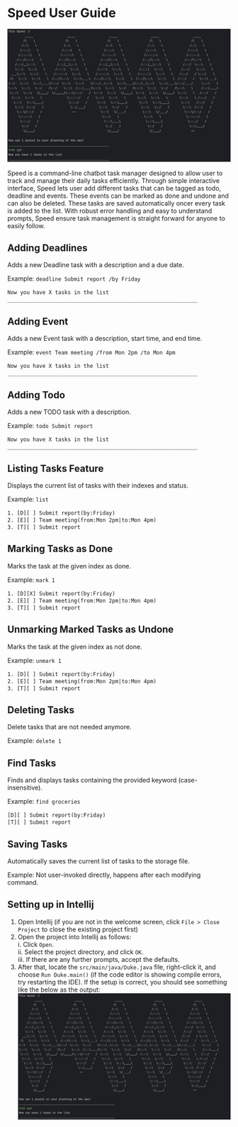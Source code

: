 # Speed User Guide
![Product Screenshot](1.png)


Speed is a command-line chatbot task manager designed to allow user to track and manage their daily
tasks efficiently. Through simple interactive interface, Speed lets user add different tasks that can be tagged as todo, 
deadline and events. These events can be marked as done and undone and can also be deleted. 
These tasks are saved automatically oncer every task is added to the list. With robust error handling and easy to 
understand prompts, Speed ensure task management is straight forward for anyone to easily follow.

## Adding Deadlines

Adds a new Deadline task with a description and a due date.

Example: `deadline Submit report /by Friday`

```
Now you have X tasks in the list
____________________________________________________________

```

## Adding Event

Adds a new Event task with a description, start time, and end time.

Example: `event Team meeting /from Mon 2pm /to Mon 4pm`

```
Now you have X tasks in the list
____________________________________________________________

```
## Adding Todo

Adds a new TODO task with a description.

Example: `todo Submit report`

```
Now you have X tasks in the list
____________________________________________________________

```

## Listing Tasks Feature

Displays the current list of tasks with their indexes and status.

Example: `list`

```
1. [D][ ] Submit report(by:Friday)
2. [E][ ] Team meeting(from:Mon 2pm|to:Mon 4pm)
3. [T][ ] Submit report
```

## Marking Tasks as Done

Marks the task at the given index as done.

Example: `mark 1`

```
1. [D][X] Submit report(by:Friday)
2. [E][ ] Team meeting(from:Mon 2pm|to:Mon 4pm)
3. [T][ ] Submit report
```

## Unmarking Marked Tasks as Undone

Marks the task at the given index as not done.

Example: `unmark 1`
``` 
1. [D][ ] Submit report(by:Friday)
2. [E][ ] Team meeting(from:Mon 2pm|to:Mon 4pm)
3. [T][ ] Submit report
```

## Deleting Tasks

Delete tasks that are not needed anymore.

Example: `delete 1`

## Find Tasks

Finds and displays tasks containing the provided keyword (case-insensitive).

Example: `find groceries`

```
[D][ ] Submit report(by:Friday)
[T][ ] Submit report
```

## Saving Tasks

Automatically saves the current list of tasks to the storage file.

Example: Not user-invoked directly, happens after each modifying command.

## Setting up in Intellij

1. Open Intellij (if you are not in the welcome screen, click `File > Close Project` to close the existing project first)
2. Open the project into Intellij as follows:\
   i. Click `Open`.\
   ii. Select the project directory, and click `OK`.\
   iii. If there are any further prompts, accept the defaults.
3. After that, locate the `src/main/java/Duke.java` file, right-click it, and choose `Run Duke.main()` (if the code editor is 
   showing compile errors, try restarting the IDE). If the setup is correct, you should see something like the below as 
   the output:
   ![Product Screenshot](1.png)
